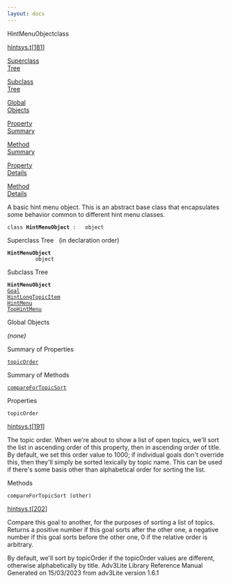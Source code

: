 ```yaml
---
layout: docs
---
```

<span class="title">HintMenuObject</span><span class="type">class</span>

[hintsys.t](../file/hintsys.t.html)\[[181](../source/hintsys.t.html#181)\]

[Superclass  
Tree](#_SuperClassTree_)

[Subclass  
Tree](#_SubClassTree_)

[Global  
Objects](#_ObjectSummary_)

[Property  
Summary](#_PropSummary_)

[Method  
Summary](#_MethodSummary_)

[Property  
Details](#_Properties_)

[Method  
Details](#_Methods_)



A basic hint menu object. This is an abstract base class that
encapsulates some behavior common to different hint menu classes.

`class `**`HintMenuObject`**` :   object`



<span id="_SuperClassTree_"></span>



<span class="hdln">Superclass Tree</span>   (in declaration order)



**`HintMenuObject`**  
`         object`  
<span id="_SubClassTree_"></span>



<span class="hdln">Subclass Tree</span>  



**`HintMenuObject`**  
[`Goal`](../object/Goal.html)  
[`HintLongTopicItem`](../object/HintLongTopicItem.html)  
[`HintMenu`](../object/HintMenu.html)  
[`TopHintMenu`](../object/TopHintMenu.html)  
<span id="_ObjectSummary_"></span>



<span class="hdln">Global Objects</span>  



*(none)* <span id="_PropSummary_"></span>



<span class="hdln">Summary of Properties</span>  



[`topicOrder`](#topicOrder)

<span id="_MethodSummary_"></span>



<span class="hdln">Summary of Methods</span>  



[`compareForTopicSort`](#compareForTopicSort)

<span id="_Properties_"></span>



<span class="hdln">Properties</span>  



<span id="topicOrder"></span>

`topicOrder`

[hintsys.t](../file/hintsys.t.html)\[[191](../source/hintsys.t.html#191)\]



The topic order. When we're about to show a list of open topics, we'll
sort the list in ascending order of this property, then in ascending
order of title. By default, we set this order value to 1000; if
individual goals don't override this, then they'll simply be sorted
lexically by topic name. This can be used if there's some basis other
than alphabetical order for sorting the list.



<span id="_Methods_"></span>



<span class="hdln">Methods</span>  



<span id="compareForTopicSort"></span>

`compareForTopicSort (other)`

[hintsys.t](../file/hintsys.t.html)\[[202](../source/hintsys.t.html#202)\]



Compare this goal to another, for the purposes of sorting a list of
topics. Returns a positive number if this goal sorts after the other
one, a negative number if this goal sorts before the other one, 0 if the
relative order is arbitrary.

By default, we'll sort by topicOrder if the topicOrder values are
different, otherwise alphabetically by title.
Adv3Lite Library Reference Manual  
Generated on 15/03/2023 from adv3Lite version 1.6.1


